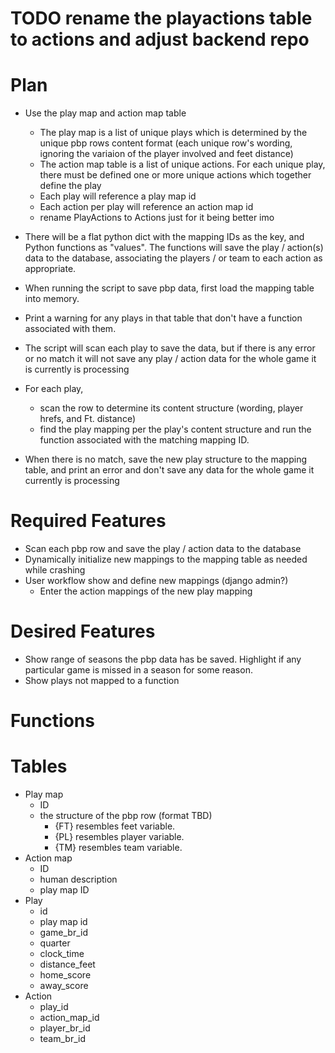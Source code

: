 # TODO rename the playactions table to actions and adjust backend repo

# Plan

- Use the play map and action map table

  - The play map is a list of unique plays which is determined by the unique pbp rows content format (each unique row's wording, ignoring the variaion of the player involved and feet distance)
  - The action map table is a list of unique actions. For each unique play, there must be defined one or more unique actions which together define the play
  - Each play will reference a play map id
  - Each action per play will reference an action map id
  - rename PlayActions to Actions just for it being better imo

- There will be a flat python dict with the mapping IDs as the key, and Python functions as "values". The functions will save the play / action(s) data to the database, associating the players / or team to each action as appropriate.
- When running the script to save pbp data, first load the mapping table into memory.
- Print a warning for any plays in that table that don't have a function associated with them.
- The script will scan each play to save the data, but if there is any error or no match it will not save any play / action data for the whole game it is currently is processing
- For each play,
  - scan the row to determine its content structure (wording, player hrefs, and Ft. distance)
  - find the play mapping per the play's content structure and run the function associated with the matching mapping ID.
- When there is no match, save the new play structure to the mapping table, and print an error and don't save any data for the whole game it currently is processing

# Required Features

- Scan each pbp row and save the play / action data to the database
- Dynamically initialize new mappings to the mapping table as needed while crashing
- User workflow show and define new mappings (django admin?)
  - Enter the action mappings of the new play mapping

# Desired Features

- Show range of seasons the pbp data has be saved. Highlight if any particular game is missed in a season for some reason.
- Show plays not mapped to a function

# Functions

# Tables

- Play map
  - ID
  - the structure of the pbp row (format TBD)
    - {FT} resembles feet variable.
    - {PL} resembles player variable.
    - {TM} resembles team variable.
- Action map
  - ID
  - human description
  - play map ID
- Play
  - id
  - play map id
  - game_br_id
  - quarter
  - clock_time
  - distance_feet
  - home_score
  - away_score
- Action
  - play_id
  - action_map_id
  - player_br_id
  - team_br_id
